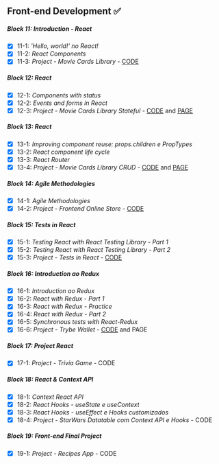 ## Front-end Development :white_check_mark:

##### Block 11: Introduction - React

- [x] 11-1: _'Hello, world!' no React!_
- [x] 11-2: _React Components_
- [x] 11-3: _Project - Movie Cards Library_ - [CODE](https://github.com/carolbezerra-dev/trybe-projects-front-end/tree/main/2.FrontEnd/11.React-Introduction)

##### Block 12: React

- [x] 12-1: _Components with status_
- [x] 12-2: _Events and forms in React_
- [x] 12-3: _Project - Movie Cards Library Stateful_ - [CODE](https://github.com/carolbezerra-dev/trybe-projects-front-end/tree/main/2.FrontEnd/12.Forms-React) and [PAGE](https://moviecards-library-stateful.vercel.app/)

##### Block 13: React

- [x] 13-1: _Improving component reuse: props.children e PropTypes_
- [x] 13-2: _React component life cycle_
- [x] 13-3: _React Router_
- [x] 13-4: _Project - Movie Cards Library CRUD_ - [CODE](https://github.com/carolbezerra-dev/trybe-projects-front-end/tree/main/2.FrontEnd/13.React-Router) and [PAGE](https://moviecards-library-crud.vercel.app/)

##### Block 14: Agile Methodologies

- [x] 14-1: _Agile Methodologies_
- [x] 14-2: _Project - Frontend Online Store_ - [CODE](https://github.com/carolbezerra-dev/trybe-projects-front-end/tree/main/2.FrontEnd/14.Frontend-Online-store)

##### Block 15: Tests in React

- [x] 15-1: _Testing React with React Testing Library - Part 1_
- [x] 15-2: _Testing React with React Testing Library - Part 2_
- [x] 15-3: _Project - Tests in React_ - [CODE](https://github.com/carolbezerra-dev/trybe-projects-front-end/tree/main/2.FrontEnd/15.React-Testing-Library)

##### Block 16: Introduction ao Redux

- [x] 16-1: _Introduction ao Redux_
- [x] 16-2: _React with Redux - Part 1_
- [x] 16-3: _React with Redux - Practice_
- [x] 16-4: _React with Redux - Part 2_
- [x] 16-5: _Synchronous tests with React-Redux_
- [x] 16-6: _Project - Trybe Wallet_ - [CODE](https://github.com/carolbezerra-dev/trybe-projects-front-end/tree/main/2.FrontEnd/16.Redux) and PAGE

##### Block 17: Project React

- [x] 17-1: _Project - Trivia Game_ - CODE

##### Block 18: React & Context API

- [x] 18-1: _Context React API_
- [x] 18-2: _React Hooks - useState e useContext_
- [x] 18-3: _React Hooks - useEffect e Hooks customizados_
- [x] 18-4: _Project - StarWars Datatable com Context API e Hooks_ - CODE

##### Block 19: Front-end Final Project

- [x] 19-1: _Project - Recipes App_ - CODE
